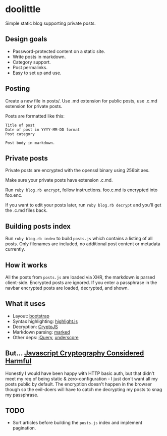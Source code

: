 # doolittle

Simple static blog supporting private posts.

## Design goals

* Password-protected content on a static site.
* Write posts in markdown.
* Category support.
* Post permalinks.
* Easy to set up and use. 

## Posting

Create a new file in posts/. Use .md extension for public posts, use .c.md extension for private posts.

Posts are formatted like this:

```
Title of post
Date of post in YYYY-MM-DD format
Post category

Post body in markdown.
```

## Private posts

Private posts are encrypted with the openssl binary using 256bit aes.

Make sure your private posts have extension .c.md.

Run `ruby blog.rb encrypt`, follow instructions. foo.c.md is encrypted into foo.enc.

If you want to edit your posts later, run `ruby blog.rb decrypt` and you'll get the .c.md files back.

## Building posts index

Run `ruby blog.rb index` to build `posts.js` which contains a listing of all posts. Only filenames are included, no additional post content or metadata currently.

## How it works

All the posts from `posts.js` are loaded via XHR, the markdown is parsed client-side. Encrypted posts are ignored. If you enter a passphrase in the navbar encrypted posts are loaded, decrypted, and shown. 

## What it uses

* Layout: [bootstrap](http://getbootstrap.com/)
* Syntax highlighting: [highlight.js](http://highlightjs.org/)
* Decryption: [CryptoJS](https://code.google.com/p/crypto-js/)
* Markdown parsing: [marked](https://github.com/chjj/marked)
* Other deps: [jQuery](http://jquery.com/), [underscore](http://underscorejs.org/)

## But... [Javascript Cryptography Considered Harmful](http://www.matasano.com/articles/javascript-cryptography/)

Honestly I would have been happy with HTTP basic auth, but that didn't meet my req of being static & zero-configuration - I just don't want all my posts public by default. The encryption doesn't happen in the browser though so the evil-doers will have to catch me decrypting my posts to snag my passphrase. 

## TODO

* Sort articles before building the `posts.js` index and implement pagination.
